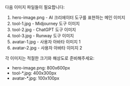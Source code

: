 다음 이미지 파일들이 필요합니다:

1. hero-image.png - AI 크리에이터 도구를 표현하는 메인 이미지
2. tool-1.jpg - Midjourney 도구 이미지
3. tool-2.jpg - ChatGPT 도구 이미지
4. tool-3.jpg - Runway 도구 이미지
5. avatar-1.jpg - 사용자 아바타 이미지 1
6. avatar-2.jpg - 사용자 아바타 이미지 2

각 이미지는 적절한 크기와 해상도로 준비해주세요:
- hero-image.png: 800x600px
- tool-*.jpg: 400x300px
- avatar-*.jpg: 100x100px
